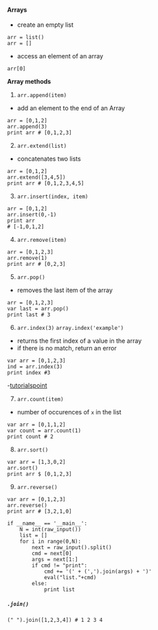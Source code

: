 
#### Arrays

- create an empty list
```
arr = list()
arr = []
```
- access an element of an array
```
arr[0]
```

**Array methods**

1. ```arr.append(item)```
- add an element to the end of an Array

```
arr = [0,1,2]
arr.append(3)
print arr # [0,1,2,3]
```

2. ```arr.extend(list)```
- concatenates two lists

```
arr = [0,1,2]
arr.extend([3,4,5])
print arr # [0,1,2,3,4,5]
```

3. ```arr.insert(index, item)```
```
arr = [0,1,2]
arr.insert(0,-1)
print arr
# [-1,0,1,2]
```
4. ```arr.remove(item)```

```
arr = [0,1,2,3]
arr.remove(1)
print arr # [0,2,3]
```

5. ```arr.pop()```
- removes the last item of the array
```
arr = [0,1,2,3]
var last = arr.pop()
print last # 3
```
6. ```arr.index(3)``` ```array.index('example')```
- returns the first index of a value in the array
- if there is no match, return an error
```
var arr = [0,1,2,3]
ind = arr.index(3)
print index #3
```
-[tutorialspoint](https://www.tutorialspoint.com/python/list_index.htm)

7. ```arr.count(item)```
- number of occurences of ```x``` in the list
```
var arr = [0,1,1,2]
var count = arr.count(1)
print count # 2
```

8. ```arr.sort()```
```
var arr = [1,3,0,2]
arr.sort()
print arr $ [0,1,2,3]
```

9. ```arr.reverse()```
```
var arr = [0,1,2,3]
arr.reverse()
print arr # [3,2,1,0]
```

```
if __name__ == '__main__':
    N = int(raw_input())
    list = []
    for i in range(0,N):
        next = raw_input().split()
        cmd = next[0]
        args = next[1:]
        if cmd != "print":
            cmd += '(' + (',').join(args) + ')'
            eval("list."+cmd)
        else:
            print list
```

##### ```.join()```

```
(" ").join([1,2,3,4]) # 1 2 3 4
```
